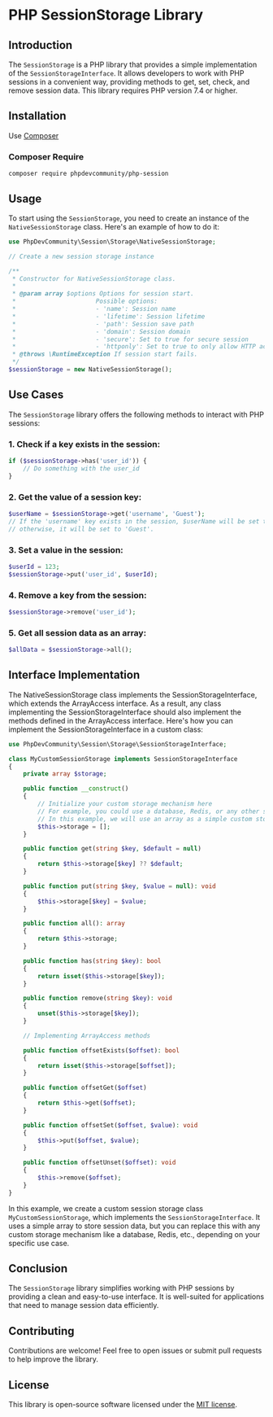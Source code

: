 # PHP SessionStorage Library

## Introduction

The `SessionStorage` is a PHP library that provides a simple implementation of the `SessionStorageInterface`. It allows developers to work with PHP sessions in a convenient way, providing methods to get, set, check, and remove session data. This library requires PHP version 7.4 or higher.

## Installation

Use [Composer](https://getcomposer.org/)

### Composer Require
```
composer require phpdevcommunity/php-session
```

## Usage

To start using the `SessionStorage`, you need to create an instance of the `NativeSessionStorage` class. Here's an example of how to do it:

```php
use PhpDevCommunity\Session\Storage\NativeSessionStorage;

// Create a new session storage instance

/**
 * Constructor for NativeSessionStorage class.
 *
 * @param array $options Options for session start.
 *                      Possible options:
 *                      - 'name': Session name
 *                      - 'lifetime': Session lifetime
 *                      - 'path': Session save path
 *                      - 'domain': Session domain
 *                      - 'secure': Set to true for secure session
 *                      - 'httponly': Set to true to only allow HTTP access
 * @throws \RuntimeException If session start fails.
 */
$sessionStorage = new NativeSessionStorage();
```

## Use Cases

The `SessionStorage` library offers the following methods to interact with PHP sessions:

### 1. Check if a key exists in the session:

```php
if ($sessionStorage->has('user_id')) {
    // Do something with the user_id
}
```

### 2. Get the value of a session key:

```php
$userName = $sessionStorage->get('username', 'Guest');
// If the 'username' key exists in the session, $userName will be set to its value,
// otherwise, it will be set to 'Guest'.
```

### 3. Set a value in the session:

```php
$userId = 123;
$sessionStorage->put('user_id', $userId);
```

### 4. Remove a key from the session:

```php
$sessionStorage->remove('user_id');
```

### 5. Get all session data as an array:

```php
$allData = $sessionStorage->all();
```

## Interface Implementation

The NativeSessionStorage class implements the SessionStorageInterface, which extends the ArrayAccess interface. As a result, any class implementing the SessionStorageInterface should also implement the methods defined in the ArrayAccess interface. Here's how you can implement the SessionStorageInterface in a custom class:
```php
use PhpDevCommunity\Session\Storage\SessionStorageInterface;

class MyCustomSessionStorage implements SessionStorageInterface
{
    private array $storage;

    public function __construct()
    {
        // Initialize your custom storage mechanism here
        // For example, you could use a database, Redis, or any other storage solution.
        // In this example, we will use an array as a simple custom storage mechanism.
        $this->storage = [];
    }

    public function get(string $key, $default = null)
    {
        return $this->storage[$key] ?? $default;
    }

    public function put(string $key, $value = null): void
    {
        $this->storage[$key] = $value;
    }

    public function all(): array
    {
        return $this->storage;
    }

    public function has(string $key): bool
    {
        return isset($this->storage[$key]);
    }

    public function remove(string $key): void
    {
        unset($this->storage[$key]);
    }

    // Implementing ArrayAccess methods

    public function offsetExists($offset): bool
    {
        return isset($this->storage[$offset]);
    }

    public function offsetGet($offset)
    {
        return $this->get($offset);
    }

    public function offsetSet($offset, $value): void
    {
        $this->put($offset, $value);
    }

    public function offsetUnset($offset): void
    {
        $this->remove($offset);
    }
}
```

In this example, we create a custom session storage class `MyCustomSessionStorage`, which implements the `SessionStorageInterface`. It uses a simple array to store session data, but you can replace this with any custom storage mechanism like a database, Redis, etc., depending on your specific use case.

## Conclusion

The `SessionStorage` library simplifies working with PHP sessions by providing a clean and easy-to-use interface. It is well-suited for applications that need to manage session data efficiently. 


## Contributing

Contributions are welcome! Feel free to open issues or submit pull requests to help improve the library.

## License

This library is open-source software licensed under the [MIT license](https://opensource.org/licenses/MIT).
